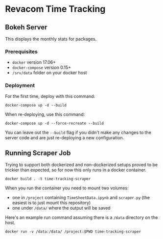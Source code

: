 # Revacom Time Tracking


## Bokeh Server
This displays the monthly stats for packages.

### Prerequisites

- `docker` version 17.06+
- `docker-compose` version 0.15+
- `/srv/data` folder on your docker host

### Deployment

For the first time, deploy with this command:
```
docker-compose up -d --build
```
When re-deploying, use this command:
```
docker-compose up -d --force-recreate --build
```
You can leave out the `--build` flag if you didn't make any changes to the server code and are just re-deploying a new configuration.

## Running Scraper Job

Trying to support both dockerized and non-dockerized setups proved to be trickier than expected,
so for now this only runs in a docker container.

```
docker build . -t time-tracking-scraper
```

When you run the container you need to mount two volumes:

- one in `/project` containing `TimeSheetData.ipynb` and `scraper.py` (the easiest is to just mount this repository)
- one under `/data/` where the output will be saved

Here's an example run command assuming there is a `/data` directory on the host.
```
docker run -v /data:/data/ /project:$PWD time-tracking-scraper
```
